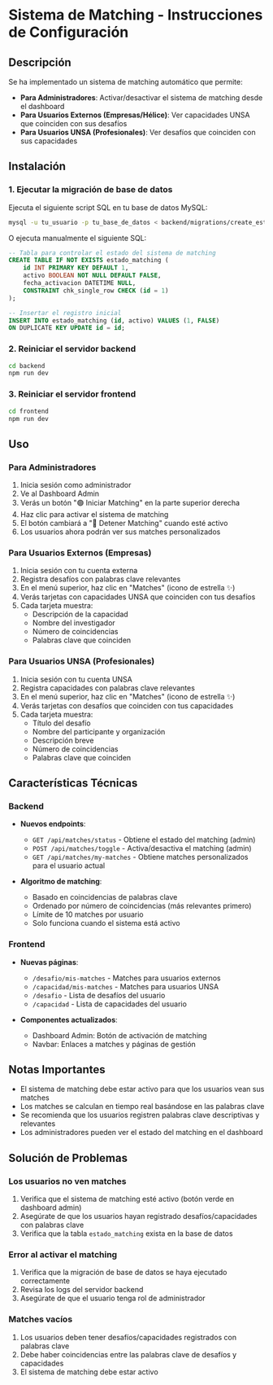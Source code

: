 # Sistema de Matching - Instrucciones de Configuración

## Descripción

Se ha implementado un sistema de matching automático que permite:

- **Para Administradores**: Activar/desactivar el sistema de matching desde el dashboard
- **Para Usuarios Externos (Empresas/Hélice)**: Ver capacidades UNSA que coinciden con sus desafíos
- **Para Usuarios UNSA (Profesionales)**: Ver desafíos que coinciden con sus capacidades

## Instalación

### 1. Ejecutar la migración de base de datos

Ejecuta el siguiente script SQL en tu base de datos MySQL:

```bash
mysql -u tu_usuario -p tu_base_de_datos < backend/migrations/create_estado_matching.sql
```

O ejecuta manualmente el siguiente SQL:

```sql
-- Tabla para controlar el estado del sistema de matching
CREATE TABLE IF NOT EXISTS estado_matching (
    id INT PRIMARY KEY DEFAULT 1,
    activo BOOLEAN NOT NULL DEFAULT FALSE,
    fecha_activacion DATETIME NULL,
    CONSTRAINT chk_single_row CHECK (id = 1)
);

-- Insertar el registro inicial
INSERT INTO estado_matching (id, activo) VALUES (1, FALSE)
ON DUPLICATE KEY UPDATE id = id;
```

### 2. Reiniciar el servidor backend

```bash
cd backend
npm run dev
```

### 3. Reiniciar el servidor frontend

```bash
cd frontend
npm run dev
```

## Uso

### Para Administradores

1. Inicia sesión como administrador
2. Ve al Dashboard Admin
3. Verás un botón "🟢 Iniciar Matching" en la parte superior derecha
4. Haz clic para activar el sistema de matching
5. El botón cambiará a "🔴 Detener Matching" cuando esté activo
6. Los usuarios ahora podrán ver sus matches personalizados

### Para Usuarios Externos (Empresas)

1. Inicia sesión con tu cuenta externa
2. Registra desafíos con palabras clave relevantes
3. En el menú superior, haz clic en "Matches" (icono de estrella ✨)
4. Verás tarjetas con capacidades UNSA que coinciden con tus desafíos
5. Cada tarjeta muestra:
   - Descripción de la capacidad
   - Nombre del investigador
   - Número de coincidencias
   - Palabras clave que coinciden

### Para Usuarios UNSA (Profesionales)

1. Inicia sesión con tu cuenta UNSA
2. Registra capacidades con palabras clave relevantes
3. En el menú superior, haz clic en "Matches" (icono de estrella ✨)
4. Verás tarjetas con desafíos que coinciden con tus capacidades
5. Cada tarjeta muestra:
   - Título del desafío
   - Nombre del participante y organización
   - Descripción breve
   - Número de coincidencias
   - Palabras clave que coinciden

## Características Técnicas

### Backend

- **Nuevos endpoints**:
  - `GET /api/matches/status` - Obtiene el estado del matching (admin)
  - `POST /api/matches/toggle` - Activa/desactiva el matching (admin)
  - `GET /api/matches/my-matches` - Obtiene matches personalizados para el usuario actual

- **Algoritmo de matching**:
  - Basado en coincidencias de palabras clave
  - Ordenado por número de coincidencias (más relevantes primero)
  - Límite de 10 matches por usuario
  - Solo funciona cuando el sistema está activo

### Frontend

- **Nuevas páginas**:
  - `/desafio/mis-matches` - Matches para usuarios externos
  - `/capacidad/mis-matches` - Matches para usuarios UNSA
  - `/desafio` - Lista de desafíos del usuario
  - `/capacidad` - Lista de capacidades del usuario

- **Componentes actualizados**:
  - Dashboard Admin: Botón de activación de matching
  - Navbar: Enlaces a matches y páginas de gestión

## Notas Importantes

- El sistema de matching debe estar activo para que los usuarios vean sus matches
- Los matches se calculan en tiempo real basándose en las palabras clave
- Se recomienda que los usuarios registren palabras clave descriptivas y relevantes
- Los administradores pueden ver el estado del matching en el dashboard

## Solución de Problemas

### Los usuarios no ven matches

1. Verifica que el sistema de matching esté activo (botón verde en dashboard admin)
2. Asegúrate de que los usuarios hayan registrado desafíos/capacidades con palabras clave
3. Verifica que la tabla `estado_matching` exista en la base de datos

### Error al activar el matching

1. Verifica que la migración de base de datos se haya ejecutado correctamente
2. Revisa los logs del servidor backend
3. Asegúrate de que el usuario tenga rol de administrador

### Matches vacíos

1. Los usuarios deben tener desafíos/capacidades registrados con palabras clave
2. Debe haber coincidencias entre las palabras clave de desafíos y capacidades
3. El sistema de matching debe estar activo
